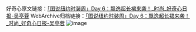 好奇心原文链接：[「图说纽约时装周」Day 6：飘逸超长裙来袭！_时尚_好奇心日报-吴亭蓉](https://www.qdaily.com/articles/2266.html)
WebArchive归档链接：[「图说纽约时装周」Day 6：飘逸超长裙来袭！_时尚_好奇心日报-吴亭蓉](http://web.archive.org/web/20190623150946/https://www.qdaily.com/articles/2266.html)
![image](http://ww3.sinaimg.cn/large/007d5XDpgy1g3vbx409u3j30qdcmze81)